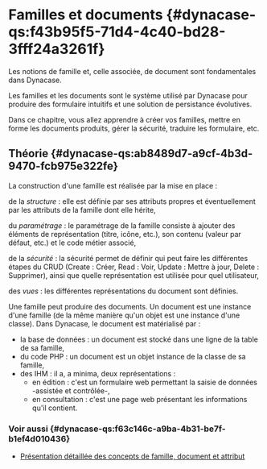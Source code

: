 # Familles et documents {#dynacase-qs:f43b95f5-71d4-4c40-bd28-3fff24a3261f}

Les notions de famille et, celle associée, de document sont fondamentales dans Dynacase.

Les familles et les documents sont le système utilisé par Dynacase pour produire des formulaire intuitifs et une solution de persistance évolutives.

Dans ce chapitre, vous allez apprendre à créer vos familles, mettre en forme les documents produits, gérer la sécurité, traduire les formulaire, etc.

## Théorie {#dynacase-qs:ab8489d7-a9cf-4b3d-9470-fcb975e322fe}

La construction d'une famille est réalisée par la mise en place :

de la *structure*
:   elle est définie par ses attributs propres et éventuellement par les attributs de la famille dont elle hérite,

du *paramétrage*
:   le paramétrage de la famille consiste à ajouter des éléments de représentation (titre, icône, etc.),
    son contenu (valeur par défaut, etc.) et le code métier associé,

de la *sécurité*
:   la sécurité permet de définir qui peut faire les différentes étapes du CRUD (Create : Créer, Read : Voir, Update : Mettre à jour, Delete : Supprimer),
    ainsi que quelle représentation est utilisée pour quel utilisateur,

des *vues*
:   les différentes représentations du document sont définies.

Une famille peut produire des documents. Un document est une instance d'une famille (de la même manière qu'un objet est une instance d'une classe). 
Dans Dynacase, le document est matérialisé par :

-   la base de données : un document est stocké dans une ligne de la table de sa famille,
-   du code PHP : un document est un objet instance de la classe de sa famille,
-   des IHM : il a, a minima, deux représentations :
    -   en édition : c'est un formulaire web permettant la saisie de données -assistée et contrôlée-,
    -   en consultation : c'est une page web présentant les informations qu'il contient.

### Voir aussi {#dynacase-qs:f63c146c-a9ba-4b31-be7f-b1ef4d010436}

* [Présentation détaillée des concepts de famille, document et attribut][ManualIntro]

[ManualIntro]: https://docs.anakeen.com/dynacase/3.2/dynacase-doc-core-reference/website/book/core-ref:e01bf76d-481b-41fd-ac64-167a68d34c55.html#core-ref:e01bf76d-481b-41fd-ac64-167a68d34c55 "Manuel de référence Core : famille, document et attribut"

